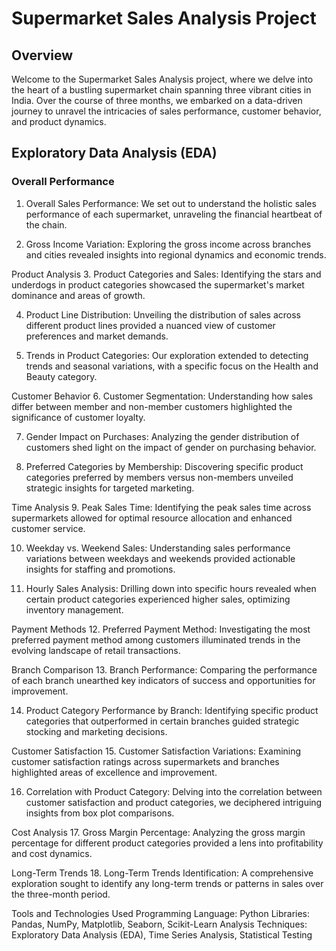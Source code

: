 # Supermarket Sales Analysis Project
## Overview
Welcome to the Supermarket Sales Analysis project, where we delve into the heart of a bustling supermarket chain spanning three vibrant cities in India. Over the course of three months, we embarked on a data-driven journey to unravel the intricacies of sales performance, customer behavior, and product dynamics.

## Exploratory Data Analysis (EDA)
### Overall Performance
1. Overall Sales Performance:
We set out to understand the holistic sales performance of each supermarket, unraveling the financial heartbeat of the chain.

2. Gross Income Variation:
Exploring the gross income across branches and cities revealed insights into regional dynamics and economic trends.

Product Analysis
3. Product Categories and Sales:
Identifying the stars and underdogs in product categories showcased the supermarket's market dominance and areas of growth.

4. Product Line Distribution:
Unveiling the distribution of sales across different product lines provided a nuanced view of customer preferences and market demands.

5. Trends in Product Categories:
Our exploration extended to detecting trends and seasonal variations, with a specific focus on the Health and Beauty category.

Customer Behavior
6. Customer Segmentation:
Understanding how sales differ between member and non-member customers highlighted the significance of customer loyalty.

7. Gender Impact on Purchases:
Analyzing the gender distribution of customers shed light on the impact of gender on purchasing behavior.

8. Preferred Categories by Membership:
Discovering specific product categories preferred by members versus non-members unveiled strategic insights for targeted marketing.

Time Analysis
9. Peak Sales Time:
Identifying the peak sales time across supermarkets allowed for optimal resource allocation and enhanced customer service.

10. Weekday vs. Weekend Sales:
Understanding sales performance variations between weekdays and weekends provided actionable insights for staffing and promotions.

11. Hourly Sales Analysis:
Drilling down into specific hours revealed when certain product categories experienced higher sales, optimizing inventory management.

Payment Methods
12. Preferred Payment Method:
Investigating the most preferred payment method among customers illuminated trends in the evolving landscape of retail transactions.

Branch Comparison
13. Branch Performance:
Comparing the performance of each branch unearthed key indicators of success and opportunities for improvement.

14. Product Category Performance by Branch:
Identifying specific product categories that outperformed in certain branches guided strategic stocking and marketing decisions.

Customer Satisfaction
15. Customer Satisfaction Variations:
Examining customer satisfaction ratings across supermarkets and branches highlighted areas of excellence and improvement.

16. Correlation with Product Category:
Delving into the correlation between customer satisfaction and product categories, we deciphered intriguing insights from box plot comparisons.

Cost Analysis
17. Gross Margin Percentage:
Analyzing the gross margin percentage for different product categories provided a lens into profitability and cost dynamics.

Long-Term Trends
18. Long-Term Trends Identification:
A comprehensive exploration sought to identify any long-term trends or patterns in sales over the three-month period.

Tools and Technologies Used
Programming Language: Python
Libraries: Pandas, NumPy, Matplotlib, Seaborn, Scikit-Learn
Analysis Techniques: Exploratory Data Analysis (EDA), Time Series Analysis, Statistical Testing
